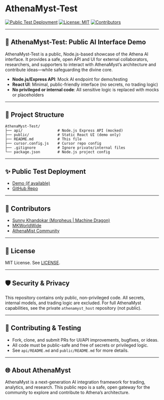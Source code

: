# AthenaMyst-Test

[![Public Test Deployment](https://img.shields.io/badge/deployment-public-green?style=for-the-badge)](https://github.com/MKWorldWide/AthenaMyst-Test)
[![License: MIT](https://img.shields.io/badge/License-MIT-blue.svg?style=for-the-badge)](LICENSE)
[![Contributors](https://img.shields.io/github/contributors/MKWorldWide/AthenaMyst-Test?style=for-the-badge)](https://github.com/MKWorldWide/AthenaMyst-Test/graphs/contributors)

---

## 🚀 AthenaMyst-Test: Public AI Interface Demo

AthenaMyst-Test is a public, Node.js-based showcase of the Athena AI interface. It provides a safe, open API and UI for external collaborators, researchers, and supporters to interact with AthenaMyst’s architecture and contribute ideas—while safeguarding the divine core.

- **Node.js/Express API**: Mock AI endpoint for demo/testing
- **React UI**: Minimal, public-friendly interface (no secrets, no trading logic)
- **No privileged or internal code**: All sensitive logic is replaced with mocks or placeholders

---

## 🧩 Project Structure

```
AthenaMyst-Test/
├── api/                # Node.js Express API (mocked)
├── public/             # Static React UI (demo only)
├── README.md           # This file
├── cursor.config.js    # Cursor repo config
├── .gitignore          # Ignore private/internal files
└── package.json        # Node.js project config
```

---

## ✨ Public Test Deployment

- [Demo (if available)](https://athenamyst-test-demo.example.com)
- [GitHub Repo](https://github.com/MKWorldWide/AthenaMyst-Test)

---

## 🤝 Contributors

- [Sunny Khandokar (Morpheus | Machine Dragon)](https://github.com/sunnyk)
- [MKWorldWide](https://github.com/MKWorldWide)
- [AthenaMist Community](https://github.com/MKWorldWide/AthenaMyst-Test/graphs/contributors)

---

## 📜 License

MIT License. See [LICENSE](LICENSE).

---

## 🛡️ Security & Privacy

This repository contains only public, non-privileged code. All secrets, internal models, and trading logic are excluded. For full AthenaMyst capabilities, see the private `athenamyst_host` repository (not public).

---

## 🧪 Contributing & Testing

- Fork, clone, and submit PRs for UI/API improvements, bugfixes, or ideas.
- All code must be public-safe and free of secrets or privileged logic.
- See `api/README.md` and `public/README.md` for more details.

---

## 🌐 About AthenaMyst

AthenaMyst is a next-generation AI integration framework for trading, analytics, and research. This public repo is a safe, open gateway for the community to explore and contribute to Athena’s architecture. 